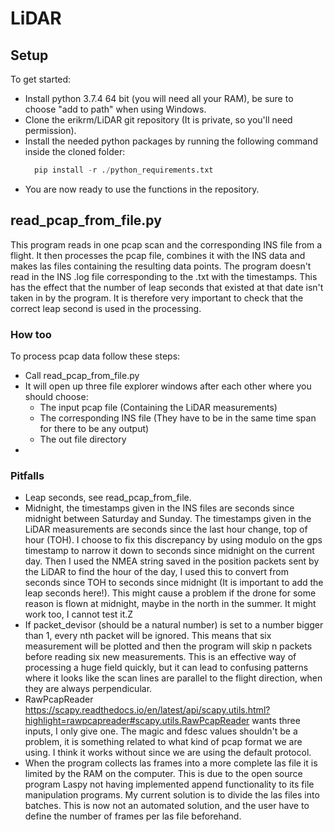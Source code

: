 # LiDAR

## Setup
To get started:
* Install python 3.7.4 64 bit (you will need all your RAM), be sure to choose "add to path" when using Windows.
* Clone the erikrm/LiDAR git repository (It is private, so you'll need permission).
* Install the needed python packages by running the following command inside the cloned folder: 
  ```python 
    pip install -r ./python_requirements.txt
  ```
* You are now ready to use the functions in the repository.  

## read_pcap_from_file.py
This program reads in one pcap scan and the corresponding INS file from a flight. It then processes the pcap file, combines it with the INS data and makes las files containing the resulting data points.
The program doesn't read in the INS .log file corresponding to the .txt with the timestamps. This has the effect that the number of leap seconds that existed at that date isn't taken in by the program. It is therefore very important to check that the correct leap second is used in the processing. 

### How too
To process pcap data follow these steps:
* Call read_pcap_from_file.py
* It will open up three file explorer windows after each other where you should choose:
  * The input pcap file (Containing the LiDAR measurements)
  * The corresponding INS file (They have to be in the same time span for there to be any output)
  * The out file directory
* 

### Pitfalls
* Leap seconds, see read_pcap_from_file.
* Midnight, the timestamps given in the INS files are seconds since midnight between Saturday and Sunday. The timestamps given in the LiDAR measurements are seconds since the last hour change, top of hour (TOH). I choose to fix this discrepancy by using modulo on the gps timestamp to narrow it down to seconds since midnight on the current day. Then I used the NMEA string saved in the position packets sent by the LiDAR to find the hour of the day, I used this to convert from seconds since TOH to seconds since midnight (It is important to add the leap seconds here!). This might cause a problem if the drone for some reason is flown at midnight, maybe in the north in the summer. It might work too, I cannot test it.Z
* If packet_devisor (should be a natural number) is set to a number bigger than 1, every nth packet will be ignored. This means that six measurement will be plotted and then the program will skip n packets before reading six new measurements. This is an effective way of processing a huge field quickly, but it can lead to confusing patterns where it looks like the scan lines are parallel to the flight direction, when they are always perpendicular. 
* RawPcapReader <https://scapy.readthedocs.io/en/latest/api/scapy.utils.html?highlight=rawpcapreader#scapy.utils.RawPcapReader> wants three inputs, I only give one. The magic and fdesc  values shouldn't be a problem, it is something related to what kind of pcap format we are using. I think it works without since we are using the default protocol. 
* When the program collects las frames into a more complete las file it is limited by the RAM on the computer. This is due to the open source program Laspy not having implemented append functionality to its file manipulation programs. My current solution is to divide the las files into batches. This is now not an automated solution, and the user have to define the number of frames per las file beforehand. 
